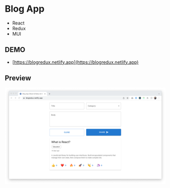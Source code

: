 # Blog App

- React
- Redux
- MUI

## DEMO

- [https://blogredux.netlify.app](https://blogredux.netlify.app)

## Preview

![Preview](blog.png)
